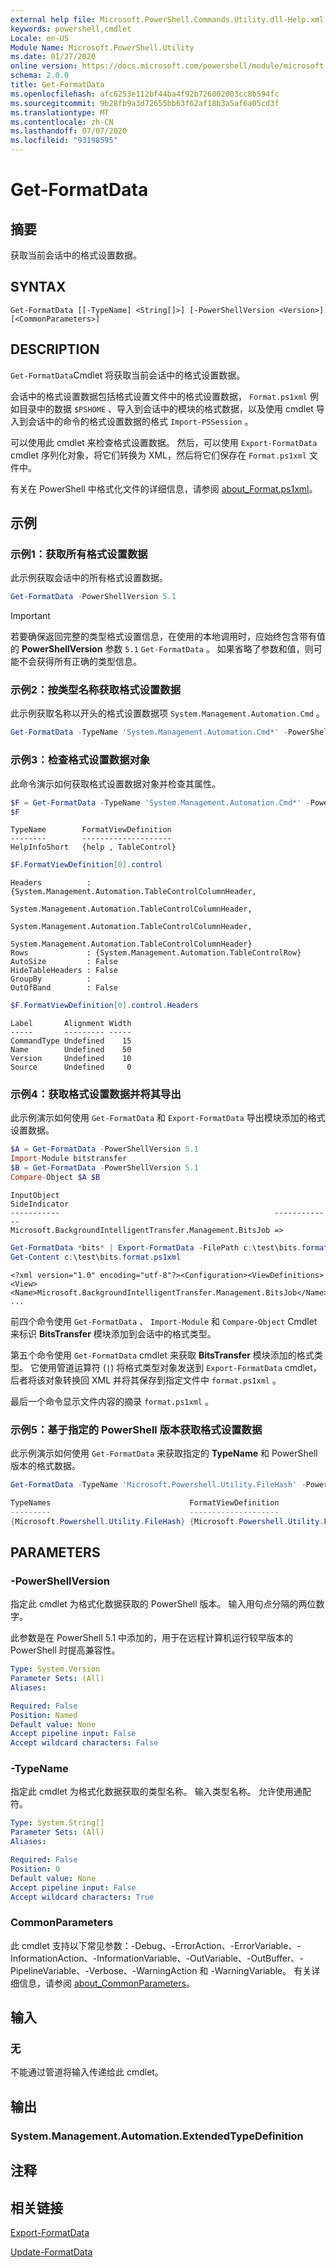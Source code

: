 ```yaml
---
external help file: Microsoft.PowerShell.Commands.Utility.dll-Help.xml
keywords: powershell,cmdlet
Locale: en-US
Module Name: Microsoft.PowerShell.Utility
ms.date: 01/27/2020
online version: https://docs.microsoft.com/powershell/module/microsoft.powershell.utility/get-formatdata?view=powershell-6&WT.mc_id=ps-gethelp
schema: 2.0.0
title: Get-FormatData
ms.openlocfilehash: afc6253e112bf44ba4f92b726002003cc8b594fc
ms.sourcegitcommit: 9b28fb9a3d72655bb63f62af18b3a5af6a05cd3f
ms.translationtype: MT
ms.contentlocale: zh-CN
ms.lasthandoff: 07/07/2020
ms.locfileid: "93198595"
---
```

# Get-FormatData

## 摘要
获取当前会话中的格式设置数据。

## SYNTAX

```
Get-FormatData [[-TypeName] <String[]>] [-PowerShellVersion <Version>] [<CommonParameters>]
```

## DESCRIPTION

`Get-FormatData`Cmdlet 将获取当前会话中的格式设置数据。

会话中的格式设置数据包括格式设置文件中的格式设置数据， `Format.ps1xml` 例如目录中的数据 `$PSHOME` 、导入到会话中的模块的格式数据，以及使用 cmdlet 导入到会话中的命令的格式设置数据的格式 `Import-PSSession` 。

可以使用此 cmdlet 来检查格式设置数据。 然后，可以使用 `Export-FormatData` cmdlet 序列化对象，将它们转换为 XML，然后将它们保存在 `Format.ps1xml` 文件中。

有关在 PowerShell 中格式化文件的详细信息，请参阅 [about_Format.ps1xml](../Microsoft.PowerShell.Core/About/about_Format.ps1xml.md)。

## 示例

### 示例1：获取所有格式设置数据

此示例获取会话中的所有格式设置数据。

```powershell
Get-FormatData -PowerShellVersion 5.1
```

> [!IMPORTANT]
> 若要确保返回完整的类型格式设置信息，在使用的本地调用时，应始终包含带有值的 **PowerShellVersion** 参数 `5.1` `Get-FormatData` 。 如果省略了参数和值，则可能不会获得所有正确的类型信息。

### 示例2：按类型名称获取格式设置数据

此示例获取名称以开头的格式设置数据项 `System.Management.Automation.Cmd` 。

```powershell
Get-FormatData -TypeName 'System.Management.Automation.Cmd*' -PowerShellVersion 5.1
```

### 示例3：检查格式设置数据对象

此命令演示如何获取格式设置数据对象并检查其属性。

```powershell
$F = Get-FormatData -TypeName 'System.Management.Automation.Cmd*' -PowerShellVersion 5.1
$F
```

```Output
TypeName        FormatViewDefinition
--------        --------------------
HelpInfoShort   {help , TableControl}
```

```powershell
$F.FormatViewDefinition[0].control
```

```Output
Headers          : {System.Management.Automation.TableControlColumnHeader,
                   System.Management.Automation.TableControlColumnHeader,
                   System.Management.Automation.TableControlColumnHeader,
                   System.Management.Automation.TableControlColumnHeader}
Rows             : {System.Management.Automation.TableControlRow}
AutoSize         : False
HideTableHeaders : False
GroupBy          :
OutOfBand        : False
```

```powershell
$F.FormatViewDefinition[0].control.Headers
```

```Output
Label       Alignment Width
-----       --------- -----
CommandType Undefined    15
Name        Undefined    50
Version     Undefined    10
Source      Undefined     0
```

### 示例4：获取格式设置数据并将其导出

此示例演示如何使用 `Get-FormatData` 和 `Export-FormatData` 导出模块添加的格式设置数据。

```powershell
$A = Get-FormatData -PowerShellVersion 5.1
Import-Module bitstransfer
$B = Get-FormatData -PowerShellVersion 5.1
Compare-Object $A $B
```

```Output
InputObject                                                SideIndicator
-----------                                                -------------
Microsoft.BackgroundIntelligentTransfer.Management.BitsJob =>
```

```powershell
Get-FormatData *bits* | Export-FormatData -FilePath c:\test\bits.format.ps1xml
Get-Content c:\test\bits.format.ps1xml
```

```Output
<?xml version="1.0" encoding="utf-8"?><Configuration><ViewDefinitions>
<View><Name>Microsoft.BackgroundIntelligentTransfer.Management.BitsJob</Name>
...
```

前四个命令使用 `Get-FormatData` 、 `Import-Module` 和 `Compare-Object` Cmdlet 来标识 **BitsTransfer** 模块添加到会话中的格式类型。

第五个命令使用 `Get-FormatData` cmdlet 来获取 **BitsTransfer** 模块添加的格式类型。 它使用管道运算符 (`|`) 将格式类型对象发送到 `Export-FormatData` cmdlet，后者将该对象转换回 XML 并将其保存到指定文件中 `format.ps1xml` 。

最后一个命令显示文件内容的摘录 `format.ps1xml` 。

### 示例5：基于指定的 PowerShell 版本获取格式设置数据

此示例演示如何使用 `Get-FormatData` 来获取指定的 **TypeName** 和 PowerShell 版本的格式数据。

```powershell
Get-FormatData -TypeName 'Microsoft.Powershell.Utility.FileHash' -PowerShellVersion $PSVersionTable.PSVersion

TypeNames                               FormatViewDefinition
---------                               --------------------
{Microsoft.Powershell.Utility.FileHash} {Microsoft.Powershell.Utility.FileHash}
```

## PARAMETERS

### -PowerShellVersion

指定此 cmdlet 为格式化数据获取的 PowerShell 版本。 输入用句点分隔的两位数字。

此参数是在 PowerShell 5.1 中添加的，用于在远程计算机运行较早版本的 PowerShell 时提高兼容性。

```yaml
Type: System.Version
Parameter Sets: (All)
Aliases:

Required: False
Position: Named
Default value: None
Accept pipeline input: False
Accept wildcard characters: False
```

### -TypeName

指定此 cmdlet 为格式化数据获取的类型名称。
输入类型名称。
允许使用通配符。

```yaml
Type: System.String[]
Parameter Sets: (All)
Aliases:

Required: False
Position: 0
Default value: None
Accept pipeline input: False
Accept wildcard characters: True
```

### CommonParameters

此 cmdlet 支持以下常见参数：-Debug、-ErrorAction、-ErrorVariable、-InformationAction、-InformationVariable、-OutVariable、-OutBuffer、-PipelineVariable、-Verbose、-WarningAction 和 -WarningVariable。 有关详细信息，请参阅 [about_CommonParameters](https://go.microsoft.com/fwlink/?LinkID=113216)。

## 输入

### 无

不能通过管道将输入传递给此 cmdlet。

## 输出

### System.Management.Automation.ExtendedTypeDefinition

## 注释

## 相关链接

[Export-FormatData](Export-FormatData.md)

[Update-FormatData](Update-FormatData.md)
